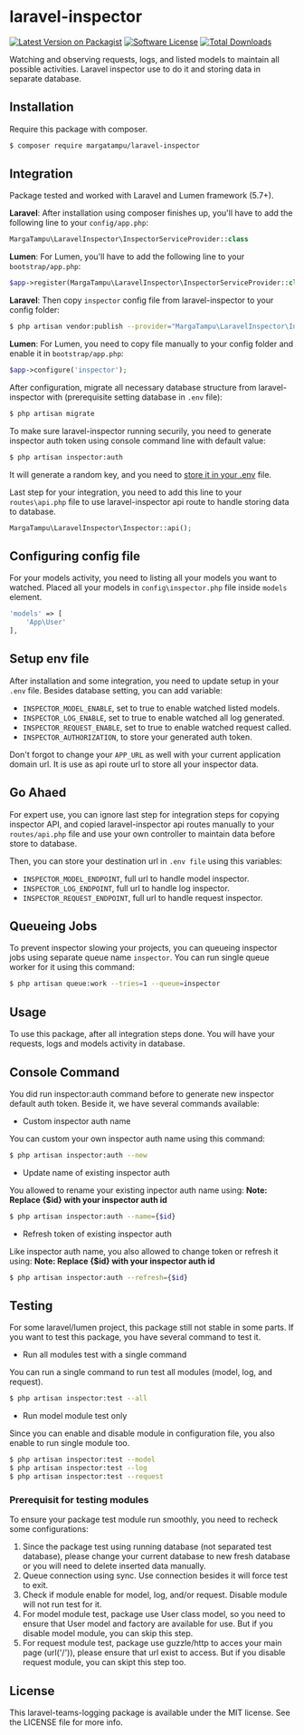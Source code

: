 # laravel-inspector

[![Latest Version on Packagist](https://img.shields.io/packagist/v/margatampu/aravel-inspector.svg?style=flat-square)](https://packagist.org/packages/margatampu/aravel-inspector)
[![Software License](https://img.shields.io/badge/license-MIT-brightgreen.svg?style=flat-square)](LICENSE.md)
[![Total Downloads](https://img.shields.io/packagist/dt/margatampu/aravel-inspector.svg?style=flat-square)](https://packagist.org/packages/margatampu/aravel-inspector)

Watching and observing requests, logs, and listed models to maintain all possible activities. Laravel inspector use to do it and storing data in separate database.

## Installation

Require this package with composer.

```bash
$ composer require margatampu/laravel-inspector
```

## Integration

Package tested and worked with Laravel and Lumen framework (5.7+).

**Laravel**: After installation using composer finishes up, you'll have to add the following line to your `config/app.php`:

```php
MargaTampu\LaravelInspector\InspectorServiceProvider::class
```

**Lumen**: For Lumen, you'll have to add the following line to your `bootstrap/app.php`:

```php
$app->register(MargaTampu\LaravelInspector\InspectorServiceProvider::class);
```

**Laravel**: Then copy `inspector` config file from laravel-inspector to your config folder:

```bash
$ php artisan vendor:publish --provider="MargaTampu\LaravelInspector\InspectorServiceProvider"
```

**Lumen**: For Lumen, you need to copy file manually to your config folder and enable it in `bootstrap/app.php`:

```php
$app->configure('inspector');
```

After configuration, migrate all necessary database structure from laravel-inspector with (prerequisite setting database in `.env` file):

```bash
$ php artisan migrate
```

To make sure laravel-inspector running securily, you need to generate inspector auth token using console command line with default value:

```bash
$ php artisan inspector:auth
```

It will generate a random key, and you need to [store it in your .env](#setup-env-file) file.

Last step for your integration, you need to add this line to your `routes\api.php` file to use laravel-inspector api route to handle storing data to database.

```php
MargaTampu\LaravelInspector\Inspector::api();
```

## Configuring config file

For your models activity, you need to listing all your models you want to watched. Placed all your models in `config\inspector.php` file inside `models` element.

```php
'models' => [
    'App\User'
],
```

## Setup env file

After installation and some integration, you need to update setup in your `.env` file. Besides database setting, you can add variable:

- `INSPECTOR_MODEL_ENABLE`, set to true to enable watched listed models.
- `INSPECTOR_LOG_ENABLE`, set to true to enable watched all log generated.
- `INSPECTOR_REQUEST_ENABLE`, set to true to enable watched request called.
- `INSPECTOR_AUTHORIZATION`, to store your generated auth token.

Don't forgot to change your `APP_URL` as well with your current application domain url. It is use as api route url to store all your inspector data.

## Go Ahaed

For expert use, you can ignore last step for integration steps for copying inspector API, and copied laravel-inspector api routes manually to your `routes/api.php` file and use your own controller to maintain data before store to database.

Then, you can store your destination url in `.env file` using this variables:

- `INSPECTOR_MODEL_ENDPOINT`, full url to handle model inspector.
- `INSPECTOR_LOG_ENDPOINT`, full url to handle log inspector.
- `INSPECTOR_REQUEST_ENDPOINT`, full url to handle request inspector.

## Queueing Jobs

To prevent inspector slowing your projects, you can queueing inspector jobs using separate queue name `inspector`. You can run single queue worker for it using this command:

```bash
$ php artisan queue:work --tries=1 --queue=inspector
```

## Usage

To use this package, after all integration steps done. You will have your requests, logs and models activity in database.

## Console Command

You did run inspector:auth command before to generate new inspector default auth token. Beside it, we have several commands available:

- Custom inspector auth name

You can custom your own inspector auth name using this command:

```bash
$ php artisan inspector:auth --new
```

- Update name of existing inspector auth

You allowed to rename your existing inpector auth name using: **Note: Replace {\$id} with your inspector auth id**

```bash
$ php artisan inspector:auth --name={$id}
```

- Refresh token of existing inspector auth

Like inspector auth name, you also allowed to change token or refresh it using: **Note: Replace {\$id} with your inspector auth id**

```bash
$ php artisan inspector:auth --refresh={$id}
```

## Testing

For some laravel/lumen project, this package still not stable in some parts. If you want to test this package, you have several command to test it.

- Run all modules test with a single command

You can run a single command to run test all modules (model, log, and request).

```bash
$ php artisan inspector:test --all
```

- Run model module test only

Since you can enable and disable module in configuration file, you also enable to run single module too.

```bash
$ php artisan inspector:test --model
$ php artisan inspector:test --log
$ php artisan inspector:test --request
```

### Prerequisit for testing modules

To ensure your package test module run smoothly, you need to recheck some configurations:

1. Since the package test using running database (not separated test database), please change your current database to new fresh database or you will need to delete inserted data manually.
2. Queue connection using sync. Use connection besides it will force test to exit.
3. Check if module enable for model, log, and/or request. Disable module will not run test for it.
4. For model module test, package use User class model, so you need to ensure that User model and factory are available for use. But if you disable model module, you can skip this step.
5. For request module test, package use guzzle/http to acces your main page (url('/')), please ensure that url exist to access. But if you disable request module, you can skipt this step too.

## License

This laravel-teams-logging package is available under the MIT license. See the LICENSE file for more info.
